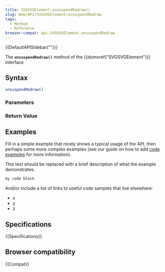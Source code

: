 ```yaml
---
title: SVGSVGElement.unsuspendRedraw()
slug: Web/API/SVGSVGElement/unsuspendRedraw
tags:
  - Method
  - Reference
browser-compat: api.SVGSVGElement.unsuspendRedraw
---
```

{{DefaultAPISidebar("")}}

The **`unsuspendRedraw()`** method of the {{domxref("SVGSVGElement")}} interface 

## Syntax

```js
unsuspendRedraw()
```

### Parameters



### Return Value



## Examples

Fill in a simple example that nicely shows a typical usage of the API, then perhaps some more complex examples (see our guide on how to add [code examples](/en-US/docs/MDN/Contribute/Structures/Code_examples) for more information).

This text should be replaced with a brief description of what the example demonstrates.

```js
my code block
```

And/or include a list of links to useful code samples that live elsewhere:

*   x
*   y
*   z

## Specifications

{{Specifications}}

## Browser compatibility

{{Compat}}

